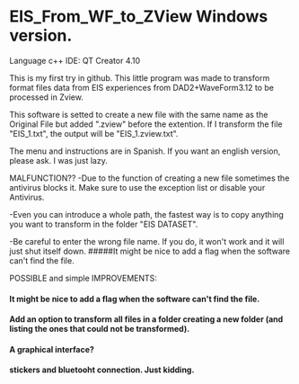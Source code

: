 # EIS_From_WF_to_ZView      Windows version.
Language c++
IDE: QT Creator 4.10

This is my first try in github. This little program was made to transform format files data from EIS experiences from DAD2+WaveForm3.12 to be processed in Zview.

This software is setted to create a new file with the same name as the Original File but added ".zview" before the extention.
If I transform the file "EIS_1.txt", the output will be "EIS_1.zview.txt".

The menu and instructions are in Spanish. If you want an english version, please ask. I was just lazy.


MALFUNCTION??
-Due to the function of creating a new file sometimes the antivirus blocks it. Make sure to use the exception list or disable your Antivirus.

-Even you can introduce a whole path, the fastest way is to copy anything you want to transform in the folder "EIS DATASET".

-Be careful to enter the wrong file name. If you do, it won't work and it will just shut itself down.
#####It might be nice to add a flag when the software can't find the file.


POSSIBLE and simple IMPROVEMENTS:

#### It might be nice to add a flag when the software can't find the file.

#### Add an option to transform all files in a folder creating a new folder (and listing the ones that could not be transformed).

#### A graphical interface?

#### stickers and bluetooht connection.         Just kidding.
